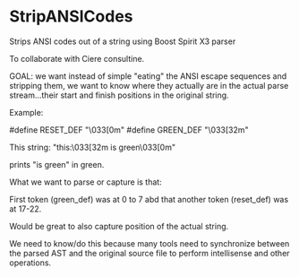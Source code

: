 # StripANSICodes
Strips ANSI codes out of a string using Boost Spirit X3 parser

To collaborate with Ciere consultine. 

GOAL: we want instead of simple "eating" the ANSI escape sequences and stripping them, we want to know where they
actually are in the actual parse stream...their start and finish positions in the original string.  

Example:

#define RESET_DEF					"\033[0m"
#define GREEN_DEF					"\033[32m"   

This string:
"this:\033[32m is green\033[0m"

prints "is green" in green. 

What we want to parse or capture is that:

First token (green_def) was at 0 to 7 abd that another token (reset_def) was at 17-22.


Would be great to also capture position of the actual string. 


We need to know/do this because many tools need to synchronize between the parsed AST and the original source file to perform intellisense and other operations. 


